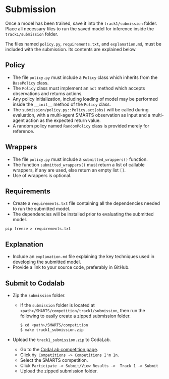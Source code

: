 # Submission
Once a model has been trained, save it into the `track1/submission` folder. Place all necessary files to run the saved model for inference inside the `track1/submission` folder.

The files named `policy.py`, `requirements.txt`, and `explanation.md`, must be included with the submission. Its contents are explained below.

## Policy
+ The file `policy.py` must include a `Policy` class which inherits from the `BasePolicy` class.
+ The `Policy` class must implement an `act` method which accepts observations and returns actions.
+ Any policy initialization, including loading of model may be performed inside the `__init__` method of the `Policy` class.
+ The `submission/policy.py::Policy.act(obs)` will be called during evaluation, with a multi-agent SMARTS observation as input and a multi-agent action as the expected return value.
+ A random policy named `RandomPolicy` class is provided merely for reference.

## Wrappers
+ The file `policy.py` must include a `submitted_wrappers()` function.
+ The function `submitted_wrappers()` must return a list of callable wrappers, if any are used, else return an empty list `[]`. 
+ Use of wrappers is optional.

## Requirements
+ Create a `requirements.txt` file containing all the dependencies needed to run the submitted model. 
+ The dependencies will be installed prior to evaluating the submitted model.
```shell
pip freeze > requirements.txt
```

## Explanation
+ Include an `explanation.md` file explaining the key techniques used in developing the submitted model.
+ Provide a link to your source code, preferably in GitHub.

## Submit to Codalab
+ Zip the `submission` folder. 
    + If the `submission` folder is located at `<path>/SMARTS/competition/track1/submission`, then run the following to easily create a zipped submission folder. 
        ```bash
        $ cd <path>/SMARTS/competition
        $ make track1_submission.zip 
        ```

+ Upload the `track1_submission.zip` to CodaLab.
    + Go to the [CodaLab competition page](https://codalab.lisn.upsaclay.fr/).
    + Click `My Competitions -> Competitions I'm In`.
    + Select the SMARTS competition.
    + Click `Participate -> Submit/View Results ->  Track 1 -> Submit`
    + Upload the zipped submission folder.
